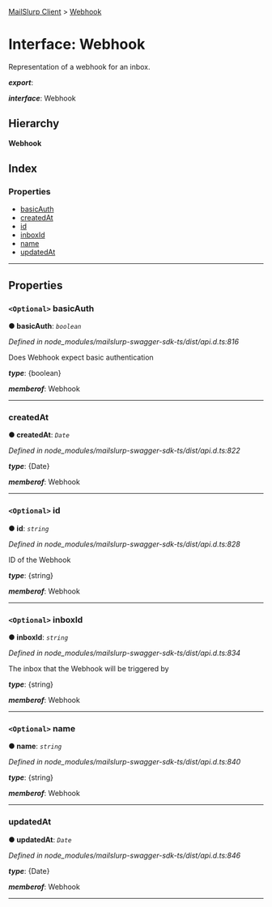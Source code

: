 [MailSlurp Client](../README.md) > [Webhook](../interfaces/webhook.md)

# Interface: Webhook

Representation of a webhook for an inbox.

*__export__*: 

*__interface__*: Webhook

## Hierarchy

**Webhook**

## Index

### Properties

* [basicAuth](webhook.md#basicauth)
* [createdAt](webhook.md#createdat)
* [id](webhook.md#id)
* [inboxId](webhook.md#inboxid)
* [name](webhook.md#name)
* [updatedAt](webhook.md#updatedat)

---

## Properties

<a id="basicauth"></a>

### `<Optional>` basicAuth

**● basicAuth**: *`boolean`*

*Defined in node_modules/mailslurp-swagger-sdk-ts/dist/api.d.ts:816*

Does Webhook expect basic authentication

*__type__*: {boolean}

*__memberof__*: Webhook

___
<a id="createdat"></a>

###  createdAt

**● createdAt**: *`Date`*

*Defined in node_modules/mailslurp-swagger-sdk-ts/dist/api.d.ts:822*

*__type__*: {Date}

*__memberof__*: Webhook

___
<a id="id"></a>

### `<Optional>` id

**● id**: *`string`*

*Defined in node_modules/mailslurp-swagger-sdk-ts/dist/api.d.ts:828*

ID of the Webhook

*__type__*: {string}

*__memberof__*: Webhook

___
<a id="inboxid"></a>

### `<Optional>` inboxId

**● inboxId**: *`string`*

*Defined in node_modules/mailslurp-swagger-sdk-ts/dist/api.d.ts:834*

The inbox that the Webhook will be triggered by

*__type__*: {string}

*__memberof__*: Webhook

___
<a id="name"></a>

### `<Optional>` name

**● name**: *`string`*

*Defined in node_modules/mailslurp-swagger-sdk-ts/dist/api.d.ts:840*

*__type__*: {string}

*__memberof__*: Webhook

___
<a id="updatedat"></a>

###  updatedAt

**● updatedAt**: *`Date`*

*Defined in node_modules/mailslurp-swagger-sdk-ts/dist/api.d.ts:846*

*__type__*: {Date}

*__memberof__*: Webhook

___

